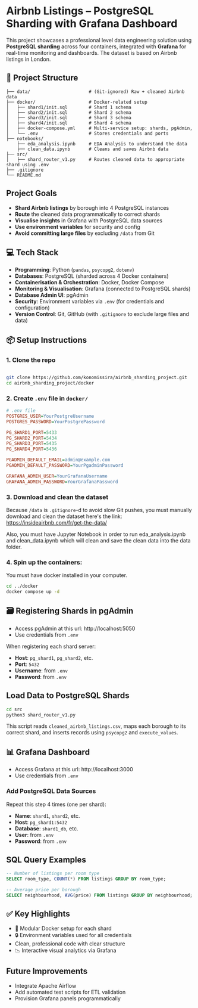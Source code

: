 # Airbnb Listings – PostgreSQL Sharding with Grafana Dashboard

This project showcases a professional level data engineering solution using **PostgreSQL sharding** across four containers, integrated with **Grafana** for real-time monitoring and dashboards. The dataset is based on Airbnb listings in London.

## 📁 Project Structure

```
├── data/                      # (Git-ignored) Raw + cleaned Airbnb data
├── docker/                    # Docker-related setup
│   ├── shard1/init.sql        # Shard 1 schema
│   ├── shard2/init.sql        # Shard 2 schema
│   ├── shard3/init.sql        # Shard 3 schema
│   ├── shard4/init.sql        # Shard 4 schema
│   ├── docker-compose.yml     # Multi-service setup: shards, pgAdmin,
│   └── .env                   # Stores credentials and ports
├── notebooks/
    ├── eda_analysis.ipynb     # EDA Analysis to understand the data
    ├── clean_data.ipynb       # Cleans and saves Airbnb data
├── src/
│   ├── shard_router_v1.py     # Routes cleaned data to appropriate shard using .env
├── .gitignore
└── README.md
```

## Project Goals

-   **Shard Airbnb listings** by borough into 4 PostgreSQL instances
-   **Route** the cleaned data programmatically to correct shards
-   **Visualise insights** in Grafana with PostgreSQL data sources
-   **Use environment variables** for security and config
-   **Avoid committing large files** by excluding `/data` from Git

## 💻 Tech Stack

-   **Programming**: Python (`pandas`, `psycopg2`, `dotenv`)
-   **Databases**: PostgreSQL (sharded across 4 Docker containers)
-   **Containerisation & Orchestration**: Docker, Docker Compose
-   **Monitoring & Visualisation**: Grafana (connected to PostgreSQL shards)
-   **Database Admin UI**: pgAdmin
-   **Security**: Environment variables via `.env` (for credentials and configuration)
-   **Version Control**: Git, GitHub (with `.gitignore` to exclude large files and data)

## 📦 Setup Instructions

### 1. Clone the repo

```bash

git clone https://github.com/konomissira/airbnb_sharding_project.git
cd airbnb_sharding_project/docker
```

### 2. Create `.env` file in `docker/`

```ini
# .env file
POSTGRES_USER=YourPostgreUsername
POSTGRES_PASSWORD=YourPostgrePassword

PG_SHARD1_PORT=5433
PG_SHARD2_PORT=5434
PG_SHARD3_PORT=5435
PG_SHARD4_PORT=5436

PGADMIN_DEFAULT_EMAIL=admin@example.com
PGADMIN_DEFAULT_PASSWORD=YourPgadminPassword

GRAFANA_ADMIN_USER=YourGrafanaUsername
GRAFANA_ADMIN_PASSWORD=YourGrafanaPassword
```

### 3. Download and clean the dataset

Because `/data` is `.gitignore`-d to avoid slow Git pushes, you must manually download and clean the dataset here's the link: https://insideairbnb.com/fr/get-the-data/

Also, you must have Jupyter Notebook in order to run eda_analysis.ipynb and clean_data.ipynb which will clean and save the clean data into the data folder.

### 4. Spin up the containers:

You must have docker installed in your computer.

```bash
cd ../docker
docker compose up -d
```

## 🗃️ Registering Shards in pgAdmin

-   Access pgAdmin at this url: http://localhost:5050
-   Use credentials from `.env`

When registering each shard server:

-   **Host**: `pg_shard1`, `pg_shard2`, etc.
-   **Port**: `5432`
-   **Username**: from `.env`
-   **Password**: from `.env`

## Load Data to PostgreSQL Shards

```bash
cd src
python3 shard_router_v1.py
```

This script reads `cleaned_airbnb_listings.csv`, maps each borough to its correct shard, and inserts records using `psycopg2` and `execute_values`.

## 📊 Grafana Dashboard

-   Access Grafana at this url: http://localhost:3000
-   Use credentials from `.env`

### Add PostgreSQL Data Sources

Repeat this step 4 times (one per shard):

-   **Name**: `shard1`, `shard2`, etc.
-   **Host**: `pg_shard1:5432`
-   **Database**: `shard1_db`, etc.
-   **User**: from `.env`
-   **Password**: from `.env`

## SQL Query Examples

```sql
-- Number of listings per room type
SELECT room_type, COUNT(*) FROM listings GROUP BY room_type;

-- Average price per borough
SELECT neighbourhood, AVG(price) FROM listings GROUP BY neighbourhood;
```

## ✅ Key Highlights

-   📂 Modular Docker setup for each shard
-   🔒 Environment variables used for all credentials
-   Clean, professional code with clear structure
-   📉 Interactive visual analytics via Grafana

## Future Improvements

-   Integrate Apache Airflow
-   Add automated test scripts for ETL validation
-   Provision Grafana panels programmatically

